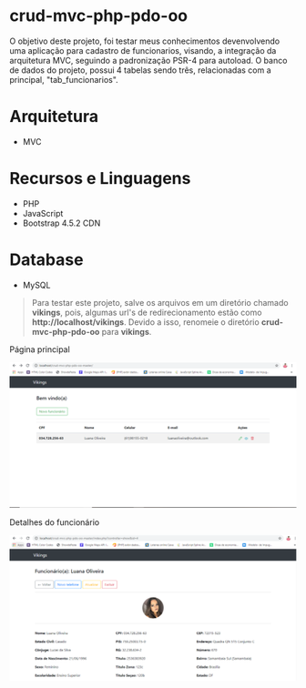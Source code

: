 # crud-mvc-php-pdo-oo
O objetivo deste projeto, foi testar meus conhecimentos devenvolvendo uma aplicação para cadastro de funcionarios, visando, a integração da arquitetura
 MVC, seguindo a padronização PSR-4 para autoload. 
O banco de dados do projeto, possui 4 tabelas sendo três, relacionadas com a principal, "tab_funcionarios".

# Arquitetura
- MVC

# Recursos e Linguagens
- PHP
- JavaScript
- Bootstrap 4.5.2 CDN

# Database
- MySQL
> Para testar este projeto, salve os arquivos em um diretório chamado **vikings**, pois, algumas url's de redirecionamento estão como **http://localhost/vikings**. Devido a isso, renomeie o diretório **crud-mvc-php-pdo-oo** para **vikings**.

Página principal

![Página principal](https://github.com/cicerodevs/crud-mvc-php-pdo-oo/blob/master/public/images/vikings-cap.PNG)

Detalhes do funcionário

![Página detalhes](https://github.com/cicerodevs/crud-mvc-php-pdo-oo/blob/master/public/images/vikings-show.PNG)
